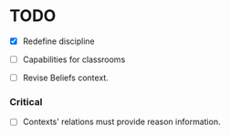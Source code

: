 TODO
====

- [x] Redefine discipline

- [ ] Capabilities for classrooms

- [ ] Revise Beliefs context.

### Critical

- [ ] Contexts' relations must provide reason information.
